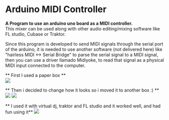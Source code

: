 # Arduino MIDI Controller

**A Program to use an arduino uno board as a MIDI controller.**    
This mixer can be used along with other audio editing/mixing software like FL studio, Cubase or Traktor.

Since this program is developed to send MIDI signals through the serial port of the arduino, it is needed to use another software
(not delivered here) like "hairless MIDI <-> Serial Bridge"  to parse the serial signal to a MIDI signal, then you can use a driver
llamado Midiyoke, to read that signal as a physical MIDI input connected to the computer.

** First I used a paper box **  
![](https://github.com/cesardariogarcia/arduino_midi_controller/blob/master/IMG_1118.JPG)

** Then i decided to change how it looks so i moved it to another box :) **
![](https://github.com/cesardariogarcia/arduino_midi_controller/blob/master/IMG_1122.JPG)
![](https://github.com/cesardariogarcia/arduino_midi_controller/blob/master/IMG_1123.JPG)

** I used it with virtual dj, traktor and FL studio and it worked well, and had fun using it**
![](https://github.com/cesardariogarcia/arduino_midi_controller/blob/master/IMG_1124.JPG)
